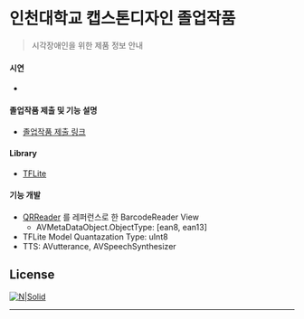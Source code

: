 # 인천대학교 캡스톤디자인 졸업작품<br>
> 시각장애인을 위한 제품 정보 안내<br>

#### 시연
- 

#### 졸업작품 제출 및 기능 설명
- [졸업작품 제출 링크](https://apps.apple.com/kr/app/찰랑말랑/id1477694079)

#### Library
- [TFLite](https://www.tensorflow.org/lite?hl=ko)

#### 기능 개발
- [QRReader](https://github.com/s1gnature/INU_Corona_QRReader) 를 레퍼런스로 한 BarcodeReader View 
  - AVMetaDataObject.ObjectType: [ean8, ean13]
- TFLite Model Quantazation Type: uInt8
- TTS: AVutterance, AVSpeechSynthesizer

License
----


[![N|Solid](https://cldup.com/dTxpPi9lDf.thumb.png)](https://nodesource.com/products/nsolid)

[//]: # (These are reference links used in the body of this note and get stripped out when the markdown processor does its job. There is no need to format nicely because it shouldn't be seen. Thanks SO - http://stackoverflow.com/questions/4823468/store-comments-in-markdown-syntax)


   [dill]: <https://github.com/joemccann/dillinger>
   [git-repo-url]: <https://github.com/joemccann/dillinger.git>
   [john gruber]: <http://daringfireball.net>
   [df1]: <http://daringfireball.net/projects/markdown/>
   [markdown-it]: <https://github.com/markdown-it/markdown-it>
   [Ace Editor]: <http://ace.ajax.org>
   [node.js]: <http://nodejs.org>
   [Twitter Bootstrap]: <http://twitter.github.com/bootstrap/>
   [jQuery]: <http://jquery.com>
   [@tjholowaychuk]: <http://twitter.com/tjholowaychuk>
   [express]: <http://expressjs.com>
   [AngularJS]: <http://angularjs.org>
   [Gulp]: <http://gulpjs.com>

   [PlDb]: <https://github.com/joemccann/dillinger/tree/master/plugins/dropbox/README.md>
   [PlGh]: <https://github.com/joemccann/dillinger/tree/master/plugins/github/README.md>
   [PlGd]: <https://github.com/joemccann/dillinger/tree/master/plugins/googledrive/README.md>
   [PlOd]: <https://github.com/joemccann/dillinger/tree/master/plugins/onedrive/README.md>
   [PlMe]: <https://github.com/joemccann/dillinger/tree/master/plugins/medium/README.md>
   [PlGa]: <https://github.com/RahulHP/dillinger/blob/master/plugins/googleanalytics/README.md>



----
